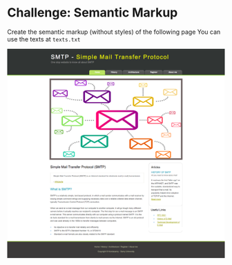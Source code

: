 # Challenge: Semantic Markup

Create the semantic markup (without styles) of the following page
You can use the texts at `texts.txt` 

![final](img/site.png)

